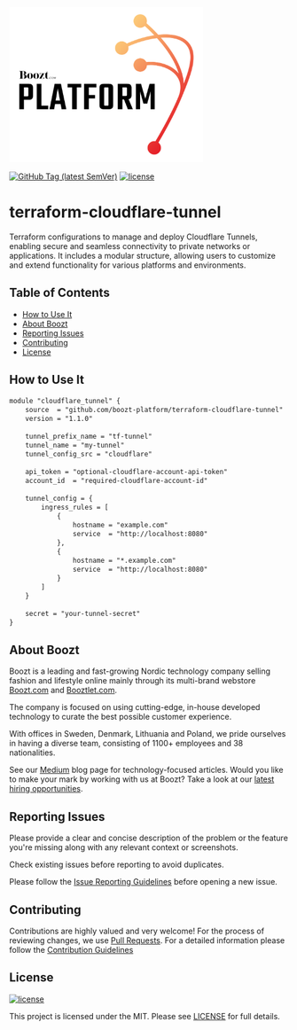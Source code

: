 <!-- markdownlint-disable -->
[<img src="https://raw.githubusercontent.com/boozt-platform/branding/main/assets/img/platform-logo.png" width="350"/>][homepage]

[![GitHub Tag (latest SemVer)](https://img.shields.io/github/v/tag/boozt-platform/terraform-cloudflare-tunnel.svg?label=latest&sort=semver)][releases]
[![license](https://img.shields.io/badge/license-mit-brightgreen.svg)][license]
<!-- markdownlint-restore -->

# terraform-cloudflare-tunnel

Terraform configurations to manage and deploy Cloudflare Tunnels, enabling
secure and seamless connectivity to private networks or applications. It
includes a modular structure, allowing users to customize and extend
functionality for various platforms and environments.

## Table of Contents

- [How to Use It](#how-to-use-it)
- [About Boozt](#about-boozt)
- [Reporting Issues](#reporting-issues)
- [Contributing](#contributing)
- [License](#license)

## How to Use It

```hcl
module "cloudflare_tunnel" {
    source  = "github.com/boozt-platform/terraform-cloudflare-tunnel"
    version = "1.1.0"

    tunnel_prefix_name = "tf-tunnel"
    tunnel_name = "my-tunnel"
    tunnel_config_src = "cloudflare"
    
    api_token = "optional-cloudflare-account-api-token"
    account_id  = "required-cloudflare-account-id"

    tunnel_config = {
        ingress_rules = [
            {
                hostname = "example.com"
                service  = "http://localhost:8080"
            },
            {
                hostname = "*.example.com"
                service  = "http://localhost:8080"
            }
        ]   
    }

    secret = "your-tunnel-secret"
}
```

## About Boozt

Boozt is a leading and fast-growing Nordic technology company selling fashion
and lifestyle online mainly through its multi-brand webstore [Boozt.com][boozt]
and [Booztlet.com][booztlet].

The company is focused on using cutting-edge, in-house developed technology to
curate the best possible customer experience.

With offices in Sweden, Denmark, Lithuania and Poland, we pride ourselves in
having a diverse team, consisting of 1100+ employees and 38 nationalities.

See our [Medium][blog] blog page for technology-focused articles. Would you
like to make your mark by working with us at Boozt? Take a look at our
[latest hiring opportunities][careers].

## Reporting Issues

Please provide a clear and concise description of the problem or the feature
you're missing along with any relevant context or screenshots.

Check existing issues before reporting to avoid duplicates.

Please follow the [Issue Reporting Guidelines][issues] before opening a new issue.

## Contributing

Contributions are highly valued and very welcome! For the process of reviewing
changes, we use [Pull Requests][pull-request]. For a detailed information
please follow the [Contribution Guidelines][contributing]

## License

[![license](https://img.shields.io/badge/license-mit-brightgreen.svg)][license]

This project is licensed under the MIT. Please see [LICENSE][license] for
full details.

[homepage]: https://github.com/boozt-platform/terraform-cloudflare-tunnel
[releases]: https://github.com/boozt-platform/terraform-cloudflare-tunnel/releases
[issues]: https://github.com/boozt-platform/terraform-cloudflare-tunnel/issues
[pull-request]: https://github.com/boozt-platform/terraform-cloudflare-tunnel/pulls
[contributing]: ./docs/CONTRIBUTING.md
[license]: ./LICENSE
[boozt]: https://www.boozt.com/
[booztlet]: https://www.booztlet.com/
[blog]: https://medium.com/boozt-tech
[careers]: https://careers.booztgroup.com/
